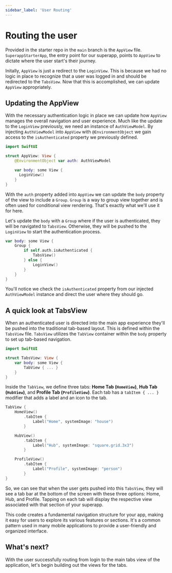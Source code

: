 ```yaml
---
sidebar_label: 'User Routing'
---
```


# Routing the user

Provided in the starter repo in the `main` branch is the `AppView` file. `SuperappStarterApp`, the entry point for our superapp, points to `AppView` to dictate where the user start's their journey.

Initally, `AppView` is just a redirect to the `LoginView`. This is because we had no logic in place to recognize that a user was logged in and should be redirected to the `TabsView`. Now that this is accomplished, we can update `AppView` appropriately.

## Updating the AppView

With the necessary authentication logic in place we can update how `AppView` manages the overall navigation and user experience. Much like the update to the `LoginView` previously, we need an instance of `AuthViewModel`. By injecting `AuthViewModel` into `AppView` with `@EnvironmentObject` we gain access to the `isAuthenticated` property we previously defined.

```swift title="ios/Superapp Starter/App/AppView.swift"
import SwiftUI

struct AppView: View {
    @EnvironmentObject var auth: AuthViewModel

    var body: some View {
      LoginView()
    }
}
```

With the `auth` property added into `AppView` we can update the `body` property of the view to include a `Group`. `Group` is a way to group view together and is often used for conditional view rendering. That's exactly what we'll use it for here.

Let's update the `body` with a `Group` where if the user is authenticated, they will be navigated to `TabsView`. Otherwise, they will be pushed to the `LoginView` to start the authentication process.

```swift title="ios/Superapp Starter/App/AppView.swift"
var body: some View {
    Group {
        if self.auth.isAuthenticated {
            TabsView()
        } else {
            LoginView()
        }
    }
}
```

You'll notice we check the `isAuthenticated` property from our injected `AuthViewModel` instance and direct the user where they should go.

## A quick look at TabsView

When an authenticated user is directed into the main app experience they'll be pushed into the traditional tab-based layout. This is defined within the `TabsView` file. `TabsView` utilizes the `TabView` container within the `body` property to set up tab-based navigation.

```swift title="ios/Superapp Starter/Tabs/TabsView.swift"
import SwiftUI

struct TabsView: View {
    var body: some View {
        TabView { ... }
    }
}
```

Inside the `TabView`, we define three tabs: **Home Tab (`HomeView`)**, **Hub Tab (`HubView`)**, and **Profile Tab (`ProfileView`)**. Each tab has a `tabItem { ... }` modifier that adds a label and an icon to the tab.

```swift title="ios/Superapp Starter/Tabs/TabsView.swift"
TabView {
    HomeView()
        .tabItem {
            Label("Home", systemImage: "house")
        }

    HubView()
        .tabItem {
            Label("Hub", systemImage: "square.grid.3x3")
        }

    ProfileView()
        .tabItem {
            Label("Profile", systemImage: "person")
        }
}
```

So, we can see that when the user gets pushed into this `TabsView`, they will see a tab bar at the bottom of the screen with these three options: Home, Hub, and Profile. Tapping on each tab will display the respective view associated with that section of your superapp.

This code creates a fundamental navigation structure for your app, making it easy for users to explore its various features or sections. It's a common pattern used in many mobile applications to provide a user-friendly and organized interface.

## What's next?

With the user successfully routing from login to the main tabs view of the application, let's begin building out the views for the tabs.
